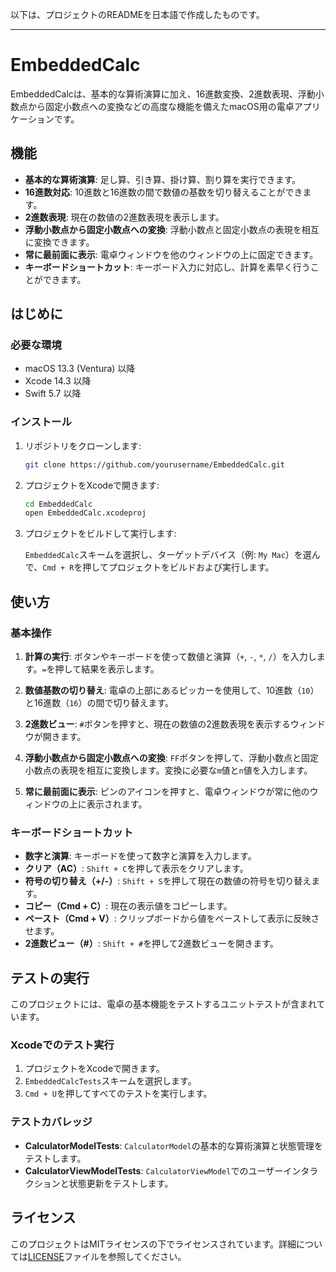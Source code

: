 以下は、プロジェクトのREADMEを日本語で作成したものです。

---

# EmbeddedCalc

EmbeddedCalcは、基本的な算術演算に加え、16進数変換、2進数表現、浮動小数点から固定小数点への変換などの高度な機能を備えたmacOS用の電卓アプリケーションです。

## 機能

- **基本的な算術演算**: 足し算、引き算、掛け算、割り算を実行できます。
- **16進数対応**: 10進数と16進数の間で数値の基数を切り替えることができます。
- **2進数表現**: 現在の数値の2進数表現を表示します。
- **浮動小数点から固定小数点への変換**: 浮動小数点と固定小数点の表現を相互に変換できます。
- **常に最前面に表示**: 電卓ウィンドウを他のウィンドウの上に固定できます。
- **キーボードショートカット**: キーボード入力に対応し、計算を素早く行うことができます。

## はじめに

### 必要な環境

- macOS 13.3 (Ventura) 以降
- Xcode 14.3 以降
- Swift 5.7 以降

### インストール

1. リポジトリをクローンします:

   ```bash
   git clone https://github.com/yourusername/EmbeddedCalc.git
   ```

2. プロジェクトをXcodeで開きます:

   ```bash
   cd EmbeddedCalc
   open EmbeddedCalc.xcodeproj
   ```

3. プロジェクトをビルドして実行します:

   `EmbeddedCalc`スキームを選択し、ターゲットデバイス（例: `My Mac`）を選んで、`Cmd + R`を押してプロジェクトをビルドおよび実行します。

## 使い方

### 基本操作

1. **計算の実行**: ボタンやキーボードを使って数値と演算（`+`, `-`, `*`, `/`）を入力します。`=`を押して結果を表示します。
   
2. **数値基数の切り替え**: 電卓の上部にあるピッカーを使用して、10進数（`10`）と16進数（`16`）の間で切り替えます。
   
3. **2進数ビュー**: `#`ボタンを押すと、現在の数値の2進数表現を表示するウィンドウが開きます。
   
4. **浮動小数点から固定小数点への変換**: `FF`ボタンを押して、浮動小数点と固定小数点の表現を相互に変換します。変換に必要な`m`値と`n`値を入力します。
   
5. **常に最前面に表示**: ピンのアイコンを押すと、電卓ウィンドウが常に他のウィンドウの上に表示されます。

### キーボードショートカット

- **数字と演算**: キーボードを使って数字と演算を入力します。
- **クリア（AC）**: `Shift + C`を押して表示をクリアします。
- **符号の切り替え（+/-）**: `Shift + S`を押して現在の数値の符号を切り替えます。
- **コピー（Cmd + C）**: 現在の表示値をコピーします。
- **ペースト（Cmd + V）**: クリップボードから値をペーストして表示に反映させます。
- **2進数ビュー（#）**: `Shift + #`を押して2進数ビューを開きます。

## テストの実行

このプロジェクトには、電卓の基本機能をテストするユニットテストが含まれています。

### Xcodeでのテスト実行

1. プロジェクトをXcodeで開きます。
2. `EmbeddedCalcTests`スキームを選択します。
3. `Cmd + U`を押してすべてのテストを実行します。

### テストカバレッジ

- **CalculatorModelTests**: `CalculatorModel`の基本的な算術演算と状態管理をテストします。
- **CalculatorViewModelTests**: `CalculatorViewModel`でのユーザーインタラクションと状態更新をテストします。

## ライセンス

このプロジェクトはMITライセンスの下でライセンスされています。詳細については[LICENSE](LICENSE)ファイルを参照してください。

